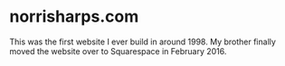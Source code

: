 # norrisharps.com
This was the first website I ever build in around 1998. My brother finally moved the website over to Squarespace in February 2016.
